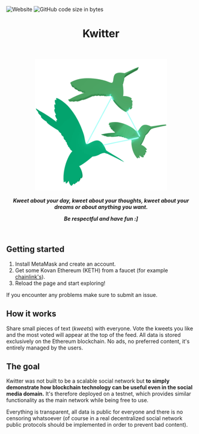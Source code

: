 ![Website](https://img.shields.io/website?style=flat-square&url=https%3A%2F%2Fkwitter.ndavd.com)
![GitHub code size in bytes](https://img.shields.io/github/languages/code-size/ndavd/kwitter-dapp?style=flat-square)

<h1 align="center">Kwitter</h1>

</br>
<p align="center">
  <img
    src="https://raw.githubusercontent.com/ndavd/kwitter-dapp/main/public/kwitter-logo.png"
    width=350
  />
</p>

<strong>
  <em>
    <p align="center">
      Kweet about your day, kweet about your thoughts, kweet about your dreams or
      about anything you want.
    </p>
    <p align="center">
      Be respectful and have fun :]
    </p>
  </em>
</strong>
<br/>

## Getting started

1. Install MetaMask and create an account.
1. Get some Kovan Ethereum (KETH) from a faucet
   (for example [chainlink's](https://faucets.chain.link/kovan)).
1. Reload the page and start exploring!

If you encounter any problems make sure to submit an issue.

## How it works

Share small pieces of text (_kweets_) with everyone. Vote the kweets you like
and the most voted will appear at the top of the feed. All data is stored
exclusively on the Ethereum blockchain. No ads, no preferred content, it's
entirely managed by the users.

## The goal

Kwitter was not built to be a scalable social network but <strong>to simply
demonstrate how blockchain technology can be useful even in the social media
domain.</strong> It's therefore deployed on a testnet, which provides similar
functionality as the main network while being free to use.

Everything is transparent, all data is public for everyone and there is no
censoring whatsoever (of course in a real decentralized social network public
protocols should be implemented in order to prevent bad content).
